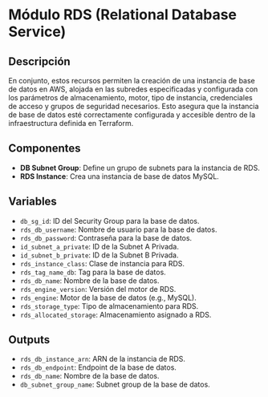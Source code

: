 

# Módulo RDS (Relational Database Service)

## Descripción

En conjunto, estos recursos permiten la creación de una instancia de base de datos en AWS, alojada en las subredes especificadas y configurada con los parámetros de almacenamiento, motor, tipo de instancia, credenciales de acceso y grupos de seguridad necesarios. Esto asegura que la instancia de base de datos esté correctamente configurada y accesible dentro de la infraestructura definida en Terraform.

## Componentes

- **DB Subnet Group**: Define un grupo de subnets para la instancia de RDS.
- **RDS Instance**: Crea una instancia de base de datos MySQL.

## Variables

- `db_sg_id`: ID del Security Group para la base de datos.
- `rds_db_username`: Nombre de usuario para la base de datos.
- `rds_db_password`: Contraseña para la base de datos.
- `id_subnet_a_private`: ID de la Subnet A Privada.
- `id_subnet_b_private`: ID de la Subnet B Privada.
- `rds_instance_class`: Clase de instancia para RDS.
- `rds_tag_name_db`: Tag para la base de datos.
- `rds_db_name`: Nombre de la base de datos.
- `rds_engine_version`: Versión del motor de RDS.
- `rds_engine`: Motor de la base de datos (e.g., MySQL).
- `rds_storage_type`: Tipo de almacenamiento para RDS.
- `rds_allocated_storage`: Almacenamiento asignado a RDS.

## Outputs

- `rds_db_instance_arn`: ARN de la instancia de RDS.
- `rds_db_endpoint`: Endpoint de la base de datos.
- `rds_db_name`: Nombre de la base de datos.
- `db_subnet_group_name`: Subnet group de la base de datos.
